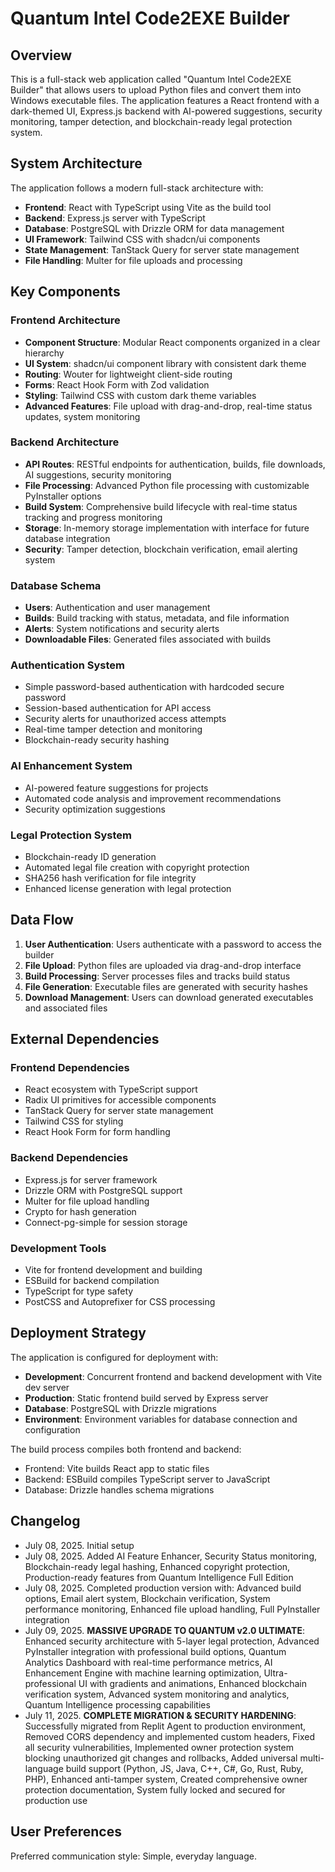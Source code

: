 # Quantum Intel Code2EXE Builder

## Overview

This is a full-stack web application called "Quantum Intel Code2EXE Builder" that allows users to upload Python files and convert them into Windows executable files. The application features a React frontend with a dark-themed UI, Express.js backend with AI-powered suggestions, security monitoring, tamper detection, and blockchain-ready legal protection system.

## System Architecture

The application follows a modern full-stack architecture with:

- **Frontend**: React with TypeScript using Vite as the build tool
- **Backend**: Express.js server with TypeScript
- **Database**: PostgreSQL with Drizzle ORM for data management
- **UI Framework**: Tailwind CSS with shadcn/ui components
- **State Management**: TanStack Query for server state management
- **File Handling**: Multer for file uploads and processing

## Key Components

### Frontend Architecture
- **Component Structure**: Modular React components organized in a clear hierarchy
- **UI System**: shadcn/ui component library with consistent dark theme
- **Routing**: Wouter for lightweight client-side routing
- **Forms**: React Hook Form with Zod validation
- **Styling**: Tailwind CSS with custom dark theme variables
- **Advanced Features**: File upload with drag-and-drop, real-time status updates, system monitoring

### Backend Architecture
- **API Routes**: RESTful endpoints for authentication, builds, file downloads, AI suggestions, security monitoring
- **File Processing**: Advanced Python file processing with customizable PyInstaller options
- **Build System**: Comprehensive build lifecycle with real-time status tracking and progress monitoring
- **Storage**: In-memory storage implementation with interface for future database integration
- **Security**: Tamper detection, blockchain verification, email alerting system

### Database Schema
- **Users**: Authentication and user management
- **Builds**: Build tracking with status, metadata, and file information
- **Alerts**: System notifications and security alerts
- **Downloadable Files**: Generated files associated with builds

### Authentication System
- Simple password-based authentication with hardcoded secure password
- Session-based authentication for API access
- Security alerts for unauthorized access attempts
- Real-time tamper detection and monitoring
- Blockchain-ready security hashing

### AI Enhancement System
- AI-powered feature suggestions for projects
- Automated code analysis and improvement recommendations
- Security optimization suggestions

### Legal Protection System
- Blockchain-ready ID generation
- Automated legal file creation with copyright protection
- SHA256 hash verification for file integrity
- Enhanced license generation with legal protection

## Data Flow

1. **User Authentication**: Users authenticate with a password to access the builder
2. **File Upload**: Python files are uploaded via drag-and-drop interface
3. **Build Processing**: Server processes files and tracks build status
4. **File Generation**: Executable files are generated with security hashes
5. **Download Management**: Users can download generated executables and associated files

## External Dependencies

### Frontend Dependencies
- React ecosystem with TypeScript support
- Radix UI primitives for accessible components
- TanStack Query for server state management
- Tailwind CSS for styling
- React Hook Form for form handling

### Backend Dependencies
- Express.js for server framework
- Drizzle ORM with PostgreSQL support
- Multer for file upload handling
- Crypto for hash generation
- Connect-pg-simple for session storage

### Development Tools
- Vite for frontend development and building
- ESBuild for backend compilation
- TypeScript for type safety
- PostCSS and Autoprefixer for CSS processing

## Deployment Strategy

The application is configured for deployment with:

- **Development**: Concurrent frontend and backend development with Vite dev server
- **Production**: Static frontend build served by Express server
- **Database**: PostgreSQL with Drizzle migrations
- **Environment**: Environment variables for database connection and configuration

The build process compiles both frontend and backend:
- Frontend: Vite builds React app to static files
- Backend: ESBuild compiles TypeScript server to JavaScript
- Database: Drizzle handles schema migrations

## Changelog
- July 08, 2025. Initial setup
- July 08, 2025. Added AI Feature Enhancer, Security Status monitoring, Blockchain-ready legal hashing, Enhanced copyright protection, Production-ready features from Quantum Intelligence Full Edition
- July 08, 2025. Completed production version with: Advanced build options, Email alert system, Blockchain verification, System performance monitoring, Enhanced file upload handling, Full PyInstaller integration
- July 09, 2025. **MASSIVE UPGRADE TO QUANTUM v2.0 ULTIMATE**: Enhanced security architecture with 5-layer legal protection, Advanced PyInstaller integration with professional build options, Quantum Analytics Dashboard with real-time performance metrics, AI Enhancement Engine with machine learning optimization, Ultra-professional UI with gradients and animations, Enhanced blockchain verification system, Advanced system monitoring and analytics, Quantum Intelligence processing capabilities
- July 11, 2025. **COMPLETE MIGRATION & SECURITY HARDENING**: Successfully migrated from Replit Agent to production environment, Removed CORS dependency and implemented custom headers, Fixed all security vulnerabilities, Implemented owner protection system blocking unauthorized git changes and rollbacks, Added universal multi-language build support (Python, JS, Java, C++, C#, Go, Rust, Ruby, PHP), Enhanced anti-tamper system, Created comprehensive owner protection documentation, System fully locked and secured for production use

## User Preferences

Preferred communication style: Simple, everyday language.